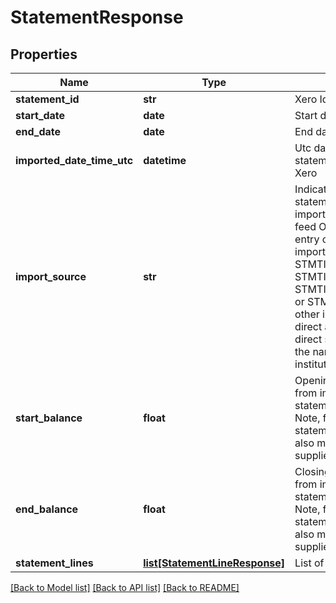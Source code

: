 # StatementResponse

## Properties
Name | Type | Description | Notes
------------ | ------------- | ------------- | -------------
**statement_id** | **str** | Xero Identifier of statement | [optional] 
**start_date** | **date** | Start date of statement | [optional] 
**end_date** | **date** | End date of statement | [optional] 
**imported_date_time_utc** | **datetime** | Utc date time of when the statement was imported in Xero | [optional] 
**import_source** | **str** | Indicates the source of the statement data. Either imported from 1) direct bank feed OR 2) manual customer entry or upload. Manual import sources are STMTIMPORTSRC/MANUAL, STMTIMPORTSRC/CSV, STMTIMPORTSRC/OFX, Ofx or STMTIMPORTSRC/QIF. All other import sources are direct and, depending on the direct solution, may contain the name of the financial institution. | [optional] 
**start_balance** | **float** | Opening balance sourced from imported bank statements (if supplied). Note, for manually uploaded statements, this balance is also manual and usually not supplied. | [optional] 
**end_balance** | **float** | Closing balance sourced from imported bank statements (if supplied). Note, for manually uploaded statements, this balance is also manual and usually not supplied. | [optional] 
**statement_lines** | [**list[StatementLineResponse]**](StatementLineResponse.md) | List of statement lines | [optional] 

[[Back to Model list]](../README.md#documentation-for-models) [[Back to API list]](../README.md#documentation-for-api-endpoints) [[Back to README]](../README.md)


